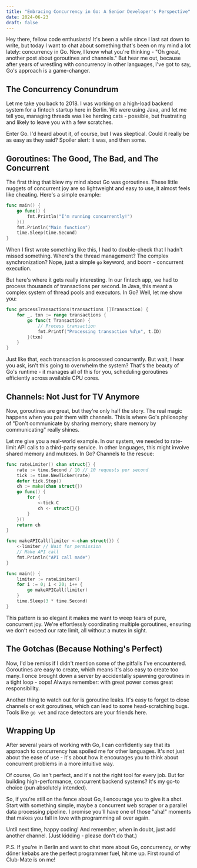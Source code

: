 ```yaml
---
title: "Embracing Concurrency in Go: A Senior Developer's Perspective"
date: 2024-06-23
draft: false
---
```


Hey there, fellow code enthusiasts! It's been a while since I last sat down to write, but today I want to chat about something that's been on my mind a lot lately: concurrency in Go. Now, I know what you're thinking - "Oh great, another post about goroutines and channels." But hear me out, because after years of wrestling with concurrency in other languages, I've got to say, Go's approach is a game-changer.

## The Concurrency Conundrum

Let me take you back to 2018. I was working on a high-load backend system for a fintech startup here in Berlin. We were using Java, and let me tell you, managing threads was like herding cats - possible, but frustrating and likely to leave you with a few scratches.

Enter Go. I'd heard about it, of course, but I was skeptical. Could it really be as easy as they said? Spoiler alert: it was, and then some.

## Goroutines: The Good, The Bad, and The Concurrent

The first thing that blew my mind about Go was goroutines. These little nuggets of concurrent joy are so lightweight and easy to use, it almost feels like cheating. Here's a simple example:

```go
func main() {
    go func() {
        fmt.Println("I'm running concurrently!")
    }()
    fmt.Println("Main function")
    time.Sleep(time.Second)
}
```

When I first wrote something like this, I had to double-check that I hadn't missed something. Where's the thread management? The complex synchronization? Nope, just a simple `go` keyword, and boom - concurrent execution.

But here's where it gets really interesting. In our fintech app, we had to process thousands of transactions per second. In Java, this meant a complex system of thread pools and executors. In Go? Well, let me show you:

```go
func processTransactions(transactions []Transaction) {
    for _, txn := range transactions {
        go func(t Transaction) {
            // Process transaction
            fmt.Printf("Processing transaction %d\n", t.ID)
        }(txn)
    }
}
```

Just like that, each transaction is processed concurrently. But wait, I hear you ask, isn't this going to overwhelm the system? That's the beauty of Go's runtime - it manages all of this for you, scheduling goroutines efficiently across available CPU cores.

## Channels: Not Just for TV Anymore

Now, goroutines are great, but they're only half the story. The real magic happens when you pair them with channels. This is where Go's philosophy of "Don't communicate by sharing memory; share memory by communicating" really shines.

Let me give you a real-world example. In our system, we needed to rate-limit API calls to a third-party service. In other languages, this might involve shared memory and mutexes. In Go? Channels to the rescue:

```go
func rateLimiter() chan struct{} {
    rate := time.Second / 10 // 10 requests per second
    tick := time.NewTicker(rate)
    defer tick.Stop()
    ch := make(chan struct{})
    go func() {
        for {
            <-tick.C
            ch <- struct{}{}
        }
    }()
    return ch
}

func makeAPICall(limiter <-chan struct{}) {
    <-limiter // Wait for permission
    // Make API call
    fmt.Println("API call made")
}

func main() {
    limiter := rateLimiter()
    for i := 0; i < 20; i++ {
        go makeAPICall(limiter)
    }
    time.Sleep(3 * time.Second)
}
```

This pattern is so elegant it makes me want to weep tears of pure, concurrent joy. We're effortlessly coordinating multiple goroutines, ensuring we don't exceed our rate limit, all without a mutex in sight.

## The Gotchas (Because Nothing's Perfect)

Now, I'd be remiss if I didn't mention some of the pitfalls I've encountered. Goroutines are easy to create, which means it's also easy to create too many. I once brought down a server by accidentally spawning goroutines in a tight loop - oops! Always remember: with great power comes great responsibility.

Another thing to watch out for is goroutine leaks. It's easy to forget to close channels or exit goroutines, which can lead to some head-scratching bugs. Tools like `go vet` and race detectors are your friends here.

## Wrapping Up

After several years of working with Go, I can confidently say that its approach to concurrency has spoiled me for other languages. It's not just about the ease of use - it's about how it encourages you to think about concurrent problems in a more intuitive way.

Of course, Go isn't perfect, and it's not the right tool for every job. But for building high-performance, concurrent backend systems? It's my go-to choice (pun absolutely intended).

So, if you're still on the fence about Go, I encourage you to give it a shot. Start with something simple, maybe a concurrent web scraper or a parallel data processing pipeline. I promise you'll have one of those "aha!" moments that makes you fall in love with programming all over again.

Until next time, happy coding! And remember, when in doubt, just add another channel. (Just kidding - please don't do that.)

P.S. If you're in Berlin and want to chat more about Go, concurrency, or why döner kebabs are the perfect programmer fuel, hit me up. First round of Club-Mate is on me!
